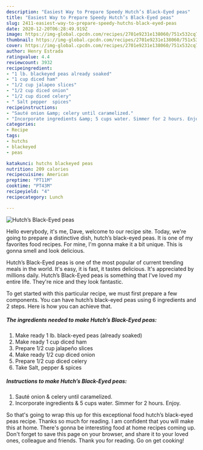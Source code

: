 ```yaml
---
description: "Easiest Way to Prepare Speedy Hutch’s Black-Eyed peas"
title: "Easiest Way to Prepare Speedy Hutch’s Black-Eyed peas"
slug: 2411-easiest-way-to-prepare-speedy-hutchs-black-eyed-peas
date: 2020-12-20T06:28:49.919Z
image: https://img-global.cpcdn.com/recipes/2701e9231e138060/751x532cq70/hutchs-black-eyed-peas-recipe-main-photo.jpg
thumbnail: https://img-global.cpcdn.com/recipes/2701e9231e138060/751x532cq70/hutchs-black-eyed-peas-recipe-main-photo.jpg
cover: https://img-global.cpcdn.com/recipes/2701e9231e138060/751x532cq70/hutchs-black-eyed-peas-recipe-main-photo.jpg
author: Henry Estrada
ratingvalue: 4.4
reviewcount: 3932
recipeingredient:
- "1 lb. blackeyed peas already soaked"
- "1 cup diced ham"
- "1/2 cup jalapeo slices"
- "1/2 cup diced onion"
- "1/2 cup diced celery"
- " Salt pepper  spices"
recipeinstructions:
- "Sauté onion &amp; celery until caramelized."
- "Incorporate ingredients &amp; 5 cups water. Simmer for 2 hours. Enjoy."
categories:
- Recipe
tags:
- hutchs
- blackeyed
- peas

katakunci: hutchs blackeyed peas 
nutrition: 209 calories
recipecuisine: American
preptime: "PT11M"
cooktime: "PT43M"
recipeyield: "4"
recipecategory: Lunch

---
```



![Hutch’s Black-Eyed peas](https://img-global.cpcdn.com/recipes/2701e9231e138060/751x532cq70/hutchs-black-eyed-peas-recipe-main-photo.jpg)

Hello everybody, it's me, Dave, welcome to our recipe site. Today, we're going to prepare a distinctive dish, hutch’s black-eyed peas. It is one of my favorites food recipes. For mine, I'm gonna make it a bit unique. This is gonna smell and look delicious.

Hutch’s Black-Eyed peas is one of the most popular of current trending meals in the world. It's easy, it is fast, it tastes delicious. It's appreciated by millions daily. Hutch’s Black-Eyed peas is something that I've loved my entire life. They're nice and they look fantastic.




To get started with this particular recipe, we must first prepare a few components. You can have hutch’s black-eyed peas using 6 ingredients and 2 steps. Here is how you can achieve that.

<!--inarticleads1-->

##### The ingredients needed to make Hutch’s Black-Eyed peas:

1. Make ready 1 lb. black-eyed peas (already soaked)
1. Make ready 1 cup diced ham
1. Prepare 1/2 cup jalapeño slices
1. Make ready 1/2 cup diced onion
1. Prepare 1/2 cup diced celery
1. Take  Salt, pepper &amp; spices




<!--inarticleads2-->

##### Instructions to make Hutch’s Black-Eyed peas:

1. Sauté onion &amp; celery until caramelized.
1. Incorporate ingredients &amp; 5 cups water. Simmer for 2 hours. Enjoy.




So that's going to wrap this up for this exceptional food hutch’s black-eyed peas recipe. Thanks so much for reading. I am confident that you will make this at home. There's gonna be interesting food at home recipes coming up. Don't forget to save this page on your browser, and share it to your loved ones, colleague and friends. Thank you for reading. Go on get cooking!

